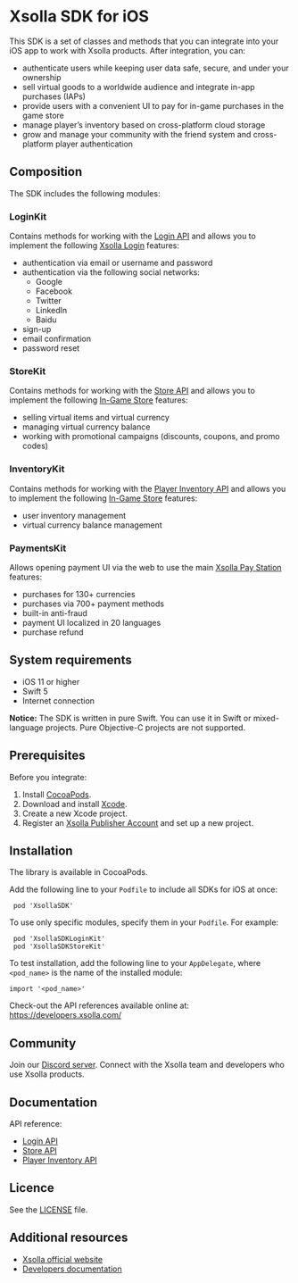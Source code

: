 
# Xsolla SDK for iOS
This SDK is a set of classes and methods that you can integrate into your iOS app to work with Xsolla products. After integration, you can:
* authenticate users while keeping user data safe, secure, and under your ownership
* sell virtual goods to a worldwide audience and integrate in-app purchases (IAPs)
* provide users with a convenient UI to pay for in-game purchases in the game store
* manage player’s inventory based on cross-platform cloud storage
* grow and manage your community with the friend system and cross-platform player authentication

## Composition
The SDK includes the following modules:

### LoginKit
Contains methods for working with the [Login API](https://developers.xsolla.com/login-api/) and allows you to implement the following [Xsolla Login](https://developers.xsolla.com/doc/login/) features:

* authentication via email or username and password
* authentication via the following social networks:
  - Google
  - Facebook
  - Twitter
  - LinkedIn
  - Baidu
* sign-up
* email confirmation
* password reset

### StoreKit
Contains methods for working with the [Store API](https://developers.xsolla.com/store-api/) and allows you to implement the following [In-Game Store](https://developers.xsolla.com/doc/in-game-store/features/player-inventory/) features:

* selling virtual items and virtual currency
* managing virtual currency balance
* working with promotional campaigns (discounts, coupons, and promo codes)

### InventoryKit
Contains methods for working with the [Player Inventory API](https://developers.xsolla.com/store-api/player-inventory) and allows you to implement the following [In-Game Store](https://developers.xsolla.com/doc/in-game-store/features/player-inventory/) features:

* user inventory management
* virtual currency balance management

### PaymentsKit
Allows opening payment UI via the web to use the main [Xsolla Pay Station](https://developers.xsolla.com/doc/pay-station/) features:

* purchases for 130+ currencies
* purchases via 700+ payment methods
* built-in anti-fraud
* payment UI localized in 20 languages
* purchase refund

## System requirements
* iOS 11 or higher
* Swift 5
* Internet connection

**Notice:** The SDK is written in pure Swift. You can use it in Swift or mixed-language projects. Pure Objective-C projects are not supported.

## Prerequisites
Before you integrate:

1. Install [CocoaPods](https://guides.cocoapods.org/using/getting-started.html#getting-started).
2. Download and install [Xcode](https://apps.apple.com/us/app/xcode/id497799835?mt=12).
3. Create a new Xcode project.
4. Register an [Xsolla Publisher Account](https://publisher.xsolla.com/signup?store_type=sdk) and set up a new project.

## Installation
The library is available in CocoaPods.

Add the following line to your `Podfile` to include all SDKs for iOS at once:

```
 pod 'XsollaSDK'
```

To use only specific modules, specify them in your `Podfile`. For example:

```
 pod 'XsollaSDKLoginKit'
 pod 'XsollaSDKStoreKit'
```
To test installation, add the following line to your `AppDelegate`, where `<pod_name>` is the name of the installed module:
```
import '<pod_name>'
```

Check-out the API references available online at: <https://developers.xsolla.com/>

## Community
Join our [Discord server](https://discord.gg/auNFyzZx96). Connect with the Xsolla team and developers who use Xsolla products.

## Documentation
API reference:

 * [Login API](https://developers.xsolla.com/login-api/)
 * [Store API](https://developers.xsolla.com/store-api/)
 * [Player Inventory API](https://developers.xsolla.com/store-api/player-inventory)

## Licence
See the [LICENSE](LICENSE) file.

## Additional resources
* [Xsolla official website](https://xsolla.com/)
* [Developers documentation](https://developers.xsolla.com/)
